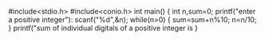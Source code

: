 #include<stdio.h>
#include<conio.h>
int main()
{
   int n,sum=0;
   printf("enter a positive integer"):
   scanf("%d",&n);
   while(n>0)
   {
     sum=sum+n%10;
     n=n/10;
   }
   printf("sum of individual digitals of a positive integer is 
 }
 
